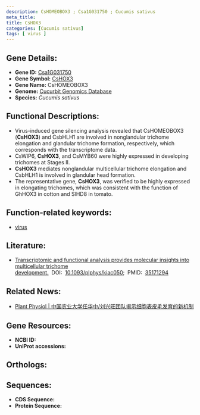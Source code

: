 ```yaml
---
description: CsHOMEOBOX3 ; Csa1G031750 ; Cucumis sativus
meta_title:
title: CsHOX3
categories: [Cucumis sativus]
tags: [ virus ]
---
```


## Gene Details:
- **Gene ID:** [Csa1G031750]()
- **Gene Symbol:** <u>CsHOX3</u>
- **Gene Name:** CsHOMEOBOX3
- **Genome:** [Cucurbit Genomics Database](http://cucurbitgenomics.org/)
- **Species:** *Cucumis sativus*

## Functional Descriptions:
   - Virus-induced gene silencing analysis revealed that CsHOMEOBOX3 (**CsHOX3**) and CsbHLH1 are involved in nonglandular trichome elongation and glandular trichome formation, respectively, which corresponds with the transcriptome data.
   - CsWIP6, **CsHOX3**, and CsMYB60 were highly expressed in developing trichomes at Stages II.
   - **CsHOX3** mediates nonglandular multicellular trichome elongation and CsbHLH1 is involved in glandular head formation.
   - The representative gene, **CsHOX3**, was verified to be highly expressed in elongating trichomes, which was consistent with the function of GhHOX3 in cotton and SlHD8 in tomato.

## Function-related keywords:
   - [virus](/tags/virus/)

## Literature:
   - [Transcriptomic and functional analysis provides molecular insights into multicellular trichome development.](https://www.doi.org/10.1093/plphys/kiac050)&nbsp;&nbsp;DOI:&nbsp;&nbsp;[10.1093/plphys/kiac050](https://www.doi.org/10.1093/plphys/kiac050);&nbsp;&nbsp;PMID:&nbsp;&nbsp;[35171294](https://pubmed.ncbi.nlm.nih.gov/35171294/)

## Related News:
   - [Plant Physiol | 中国农业大学任华中/刘兴旺团队揭示细胞表皮毛发育的新机制](https://mp.weixin.qq.com/s?__biz=MzU3ODY3MDM0NA==&mid=2247515793&idx=2&sn=f8ec60a56904ba3e50369d880337b1ad&chksm=fd7324f6ca04ade004e552439b2f05c3aeaaf79ff52679d64ceccb8347252099e835e4f7725b&scene=27#wechat_redirect)

## Gene Resources:
- **NCBI ID:**  [](https://www.ncbi.nlm.nih.gov/search/all/?term=)
- **UniProt accessions:**  [](https://www.uniprot.org/uniprotkb//entry)

## Orthologs:

## Sequences:
- **CDS Sequence:**
- **Protein Sequence:**
